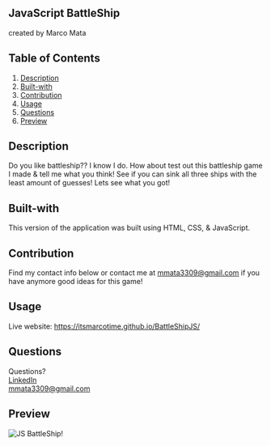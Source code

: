 ## JavaScript BattleShip
created by Marco Mata

## Table of Contents
1. [Description](#description)
2. [Built-with](#built-with)
3. [Contribution](#contribution)
4. [Usage](#usage)
6. [Questions](#questions)
7. [Preview](#preview)

## Description
Do you like battleship?? I know I do. How about test out this battleship game I made & tell me what you think! See if you can sink all three ships with the least amount of guesses! Lets see what you got!

## Built-with
This version of the application was built using HTML, CSS, & JavaScript.

## Contribution
Find my contact info below or contact me at mmata3309@gmail.com if you have anymore good ideas for this game!

## Usage
Live website: https://itsmarcotime.github.io/BattleShipJS/

## Questions
Questions? <br /> 
<a href="https://www.linkedin.com/in/marco-mata-8165bb175/">LinkedIn</a><br />
mmata3309@gmail.com

## Preview
![JS BattleShip!](https://user-images.githubusercontent.com/101440634/210126415-0f73d045-e635-434f-994c-fa48593c53d1.png)